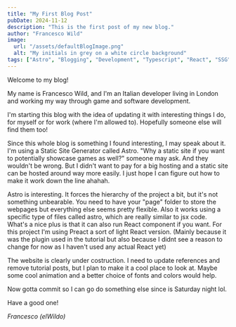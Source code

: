 ```yaml
---
title: "My First Blog Post"
pubDate: 2024-11-12
description: "This is the first post of my new blog."
author: "Francesco Wild"
image:
  url: "/assets/defaultBlogImage.png"
  alt: "My initials in grey on a white circle background"
tags: ["Astro", "Blogging", "Development", "Typescript", "React", "SSG"]
---
```


Welcome to my blog!

My name is Francesco Wild, and I'm an Italian developer living in London and working my way through game and software development.

I'm starting this blog with the idea of updating it with interesting things I do, for myself or for work (where I'm allowed to).
Hopefully someone else will find them too!

Since this whole blog is something I found interesting, I may speak about it.
I'm using a Static Site Generator called Astro. "Why a static site if you want to potentially showcase games as well?" someone may ask.
And they wouldn't be wrong. But I didn't want to pay for a big hosting and a static site can be hosted around way more easily.
I just hope I can figure out how to make it work down the line ahahah.

Astro is interesting. It forces the hierarchy of the project a bit, but it's not something unbearable.
You need to have your "page" folder to store the webpages but everything else seems pretty flexible.
Also it works using a specific type of files called astro, which are really similar to jsx code.
What's a nice plus is that it can also run React component if you want.
For this project I'm using Preact a sort of light React version.
(Mainly because it was the plugin used in the tutorial but also because I didnt see a reason to change for
now as I haven't used any actual React yet)

The website is clearly under costruction. I need to update references and remove tutorial posts, but I plan to make it a cool place to look at.
Maybe some cool animation and a better choice of fonts and colors would help.

Now gotta commit so I can go do something else since is Saturday night lol.

Have a good one!

_Francesco (elWildo)_
